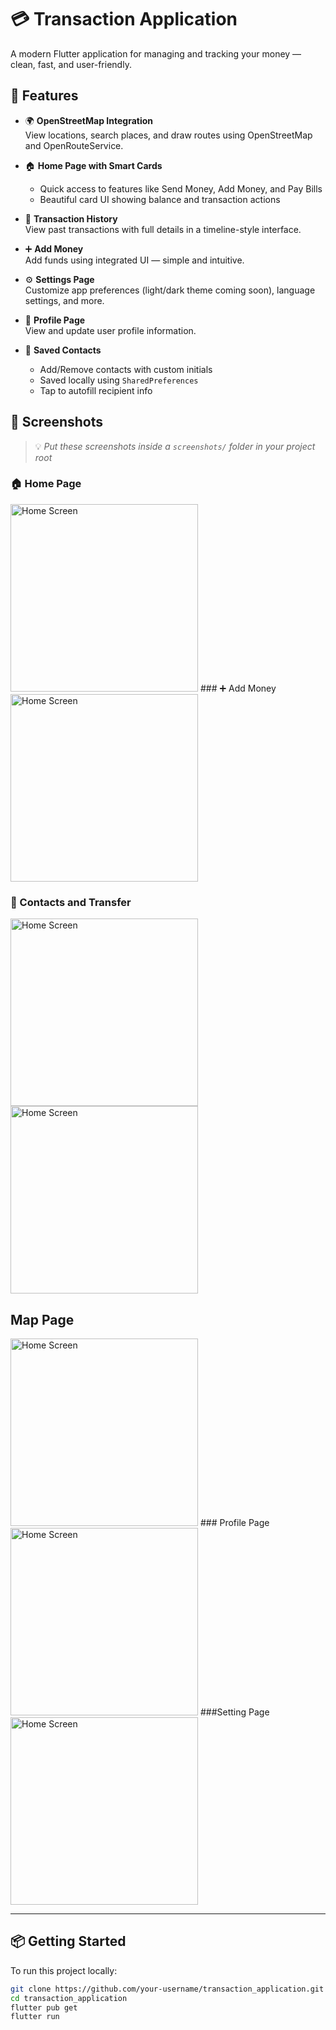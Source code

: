 # 💳 Transaction Application

A modern Flutter application for managing and tracking your money — clean, fast, and user-friendly.

## 🚀 Features

- 🌍 **OpenStreetMap Integration**  
  View locations, search places, and draw routes using OpenStreetMap and OpenRouteService.

- 🏠 **Home Page with Smart Cards**  
  - Quick access to features like Send Money, Add Money, and Pay Bills  
  - Beautiful card UI showing balance and transaction actions

- 🔁 **Transaction History**  
  View past transactions with full details in a timeline-style interface.

- ➕ **Add Money**  
  Add funds using integrated UI — simple and intuitive.

- ⚙️ **Settings Page**  
  Customize app preferences (light/dark theme coming soon), language settings, and more.

- 👤 **Profile Page**  
  View and update user profile information.

- 📇 **Saved Contacts**  
  - Add/Remove contacts with custom initials  
  - Saved locally using `SharedPreferences`  
  - Tap to autofill recipient info

## 📸 Screenshots

> 💡 _Put these screenshots inside a `screenshots/` folder in your project root_
### 🏠 Home Page
<img src="Screenshots/Home-page.jpg" alt="Home Screen" width="300" /> ### ➕ Add Money <img src="Screenshots/Add-money.jpg" alt="Home Screen" width="300" />
### 👥 Contacts and Transfer
<img src="Screenshots/Transfer-Money.jpg" alt="Home Screen" width="300" /> <img src="Screenshots/Transfer-Page-2.jpg" alt="Home Screen" width="300" />
## Map Page
<img src="Screenshots/Map-page.jpg" alt="Home Screen" width="300" /> ### Profile Page <img src="Screenshots/Profile-Page.jpg" alt="Home Screen" width="300" />
###Setting Page
<img src="Screenshots/Setting-page.jpg" alt="Home Screen" width="300" />







---

## 📦 Getting Started

To run this project locally:

```bash
git clone https://github.com/your-username/transaction_application.git
cd transaction_application
flutter pub get
flutter run
